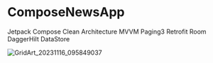 # ComposeNewsApp

Jetpack Compose
Clean Architecture
MVVM
Paging3
Retrofit
Room
DaggerHilt
DataStore

![GridArt_20231116_095849037](https://github.com/abdurashidovvv/ComposeNewsApp/assets/105719873/361995a5-51e5-44e9-8b77-5c5ae53dbc1f)


